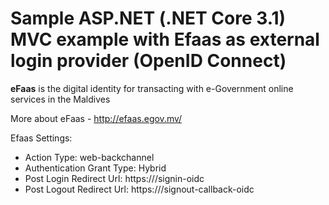 # Sample ASP.NET (.NET Core 3.1) MVC example with Efaas as external login provider (OpenID Connect)

**eFaas** is the digital identity for transacting with e-Government online services in the Maldives

More about eFaas - http://efaas.egov.mv/

Efaas Settings:

* Action Type: web-backchannel 
* Authentication Grant Type: Hybrid
* Post Login Redirect Url: https://<your app url>/signin-oidc
* Post Logout Redirect Url: https://<your app url>/signout-callback-oidc 

